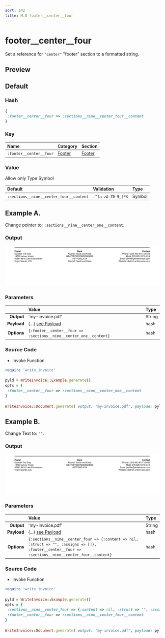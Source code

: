 ```yaml
---
sort: 142
title: H.8 footer__center__four
---
```

# footer__center__four

Set a reference for `"center"` "footer" section to a formatted string.


## Preview

<div >
    <canvas id='canvas' search=':footer__center__four' palette='option_detail'></canvas>
</div>
<script src="../assets/js/marker.js"></script>  

 
## Default

### Hash

```ruby
{
 :footer__center__four => :sections__nine__center_four__content
} 
```

### Key

| **Name** | **Category** | **Section** |
| :--- | :--- | :--- |
| ```:footer__center__four``` |  [Footer](./#footer) | [Footer](/sections/footer) |

### Value

Allow only Type Symbol

| **Default**| **Validation**| **Type** |
| :--- | :--- | :--- |
| ```:sections__nine__center_four__content``` | ```:^[a-zA-Z0-9_]*$``` | Symbol |

## Example A.

Change pointer to: `:sections__nine__center_one__content`.

### Output

<img src="../assets/images/options/footer__center__four--a.png">



### Parameters

| | **Value** | **Type** |
|------:|:------|:------|
| **Output** | 'my-invoice.pdf' | String |
| **Payload** | {...} [see Payload](../payload) | hash |
| **Options** | ```{:footer__center__four => :sections__nine__center_one__content}``` | hash |


### Source Code

* Invoke Function

```ruby
require 'write_invoice'
 
pyld = WriteInvoice::Example.generate()
opts = {
 :footer__center__four => :sections__nine__center_one__content
}
 
WriteInvoice::Document.generate( output: 'my-invoice.pdf', payload: pyld, options: opts )

```

## Example B.

Change Text to: `""`.

### Output

<img src="../assets/images/options/footer__center__four--b.png">



### Parameters

| | **Value** | **Type** |
|------:|:------|:------|
| **Output** | 'my-invoice.pdf' | String |
| **Payload** | {...} [see Payload](../payload) | hash |
| **Options** | ```{:sections__nine__center_four => {:content => nil, :struct => "", :assigns => []}, :footer__center__four => :sections__nine__center_four__content}``` | hash |


### Source Code

* Invoke Function

```ruby
require 'write_invoice'
 
pyld = WriteInvoice::Example.generate()
opts = {
 :sections__nine__center_four => {:content => nil, :struct => "", :assigns => []},
 :footer__center__four => :sections__nine__center_four__content
}
 
WriteInvoice::Document.generate( output: 'my-invoice.pdf', payload: pyld, options: opts )

```

